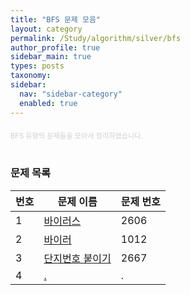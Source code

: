 ```yaml
---
title: "BFS 문제 모음"
layout: category
permalink: /Study/algorithm/silver/bfs
author_profile: true
sidebar_main: true
types: posts
taxonomy:
sidebar:
  nav: "sidebar-category"
  enabled: true
---
```


<div style="text-align: left; margin-top: 20px; font-size: 80%; color: #cfcfcf;">
  BFS 유형의 문제들을 모아서 정리하였습니다.
</div>

<br/>

### 문제 목록

| 번호 | 문제 이름           | 문제 번호 |
|------|--------------------|-----------|
| 1    | <a href="/Study/algorithm/silver/2606">바이러스</a>     | 2606    |
| 2    | <a href="/Study/algorithm/silver/11286">바이러</a>   | 1012    |
| 3    | <a href="/Study/algorithm/silver/2075">단지번호 붙이기</a>  | 2667     |
| 4    | <a href="/Study/algorithm/silver/20291">.</a>   | .   |

<br/>

<style>
.problem-table {
  width: 100%;
  border-collapse: collapse;
  margin: 1rem 0;
  font-size: 0.95rem;
  text-align: center;
}
.problem-table th {
  background-color: #3d3d3d;
  color: #ffffff;
  padding: 10px;
}
.problem-table td {
  background-color: #1e1e1e;
  color: #cceeff;
  padding: 12px;
  border-bottom: 1px solid #444444;
}
.problem-table tr:hover td {
  background-color: #2a2a2a;
  color: #ffffff;
  transition: 0.2s;
}
.problem-table a {
  color: #66ccff;
  font-weight: 600;
  text-decoration: none;
}
.problem-table a:hover {
  color: #00ffff;
  text-decoration: underline;
}
</style>












